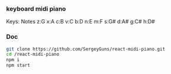 ### keyboard midi piano 
Keys: Notes
z:G x:A c:B v:C b:D n:E m:F s:G# d:A# g:C# h:D#
### Doc
```bash
git clone https://github.com/SergeyGuns/react-midi-piano.git
cd /react-midi-piano
npm i
npm start
```
